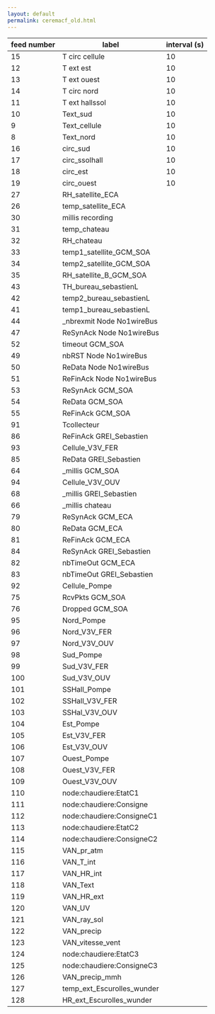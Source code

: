 ```yaml
---
layout: default
permalink: ceremacf_old.html
---
```


feed number|label|interval (s)
--|--|--
15 | T circ cellule |10
12 | T ext est |10
13 | T ext ouest |10
14 | T circ nord |10
11 | T ext hallssol |10
10 | Text_sud |10
9 | Text_cellule |10
8 | Text_nord |10
16 | circ_sud |10
17 | circ_ssolhall |10
18 | circ_est |10
19 | circ_ouest |10
27 | RH_satellite_ECA
26 | temp_satellite_ECA
30 | millis recording
31 | temp_chateau
32 | RH_chateau
33 | temp1_satellite_GCM_SOA
34 | temp2_satellite_GCM_SOA
35 | RH_satellite_B_GCM_SOA
43 | TH_bureau_sebastienL
42 | temp2_bureau_sebastienL
41 | temp1_bureau_sebastienL
44 | _nbrexmit Node No1wireBus
47 | ReSynAck Node No1wireBus
52 | timeout GCM_SOA
49 | nbRST Node No1wireBus
50 | ReData Node No1wireBus
51 | ReFinAck Node No1wireBus
53 | ReSynAck GCM_SOA
54 | ReData GCM_SOA
55 | ReFinAck GCM_SOA
91 | Tcollecteur
86 | ReFinAck GREI_Sebastien
93 | Cellule_V3V_FER
85 | ReData GREI_Sebastien
64 | _millis GCM_SOA
94 | Cellule_V3V_OUV
68 | _millis GREI_Sebastien
66 | _millis chateau
79 | ReSynAck GCM_ECA
80 | ReData GCM_ECA
81 | ReFinAck GCM_ECA
84 | ReSynAck GREI_Sebastien
82 | nbTimeOut GCM_ECA
83 | nbTimeOut GREI_Sebastien
92 | Cellule_Pompe
75 | RcvPkts GCM_SOA
76 | Dropped GCM_SOA
95 | Nord_Pompe
96 | Nord_V3V_FER
97 | Nord_V3V_OUV
98 | Sud_Pompe
99 | Sud_V3V_FER
100 | Sud_V3V_OUV
101 | SSHall_Pompe
102 | SSHall_V3V_FER
103 | SSHal_V3V_OUV
104 | Est_Pompe
105 | Est_V3V_FER
106 | Est_V3V_OUV
107 | Ouest_Pompe
108 | Ouest_V3V_FER
109 | Ouest_V3V_OUV
110 | node:chaudiere:EtatC1
111 | node:chaudiere:Consigne
112 | node:chaudiere:ConsigneC1
113 | node:chaudiere:EtatC2
114 | node:chaudiere:ConsigneC2
115 | VAN_pr_atm
116 | VAN_T_int
117 | VAN_HR_int
118 | VAN_Text
119 | VAN_HR_ext
120 | VAN_UV
121 | VAN_ray_sol
122 | VAN_precip
123 | VAN_vitesse_vent
124 | node:chaudiere:EtatC3
125 | node:chaudiere:ConsigneC3
126 | VAN_precip_mmh
127 | temp_ext_Escurolles_wunder
128 | HR_ext_Escurolles_wunder
